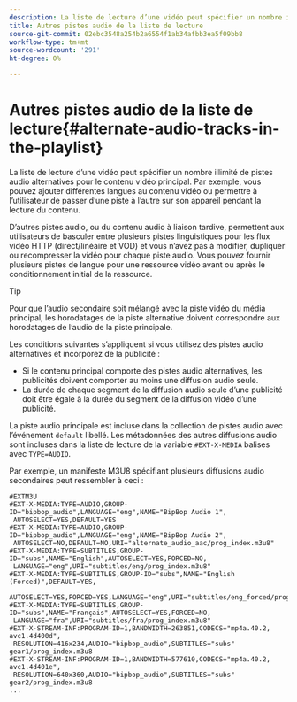 ```yaml
---
description: La liste de lecture d’une vidéo peut spécifier un nombre illimité de pistes audio alternatives pour le contenu vidéo principal. Par exemple, vous pouvez ajouter différentes langues au contenu vidéo ou permettre à l’utilisateur de passer d’une piste à l’autre sur son appareil pendant la lecture du contenu.
title: Autres pistes audio de la liste de lecture
source-git-commit: 02ebc3548a254b2a6554f1ab34afbb3ea5f09bb8
workflow-type: tm+mt
source-wordcount: '291'
ht-degree: 0%

---
```


# Autres pistes audio de la liste de lecture{#alternate-audio-tracks-in-the-playlist}

La liste de lecture d’une vidéo peut spécifier un nombre illimité de pistes audio alternatives pour le contenu vidéo principal. Par exemple, vous pouvez ajouter différentes langues au contenu vidéo ou permettre à l’utilisateur de passer d’une piste à l’autre sur son appareil pendant la lecture du contenu.

D’autres pistes audio, ou du contenu audio à liaison tardive, permettent aux utilisateurs de basculer entre plusieurs pistes linguistiques pour les flux vidéo HTTP (direct/linéaire et VOD) et vous n’avez pas à modifier, dupliquer ou recompresser la vidéo pour chaque piste audio. Vous pouvez fournir plusieurs pistes de langue pour une ressource vidéo avant ou après le conditionnement initial de la ressource.

>[!TIP]
>
>Pour que l’audio secondaire soit mélangé avec la piste vidéo du média principal, les horodatages de la piste alternative doivent correspondre aux horodatages de l’audio de la piste principale.

Les conditions suivantes s’appliquent si vous utilisez des pistes audio alternatives et incorporez de la publicité :

* Si le contenu principal comporte des pistes audio alternatives, les publicités doivent comporter au moins une diffusion audio seule.
* La durée de chaque segment de la diffusion audio seule d’une publicité doit être égale à la durée du segment de la diffusion vidéo d’une publicité.

La piste audio principale est incluse dans la collection de pistes audio avec l’événement `default` libellé. Les métadonnées des autres diffusions audio sont incluses dans la liste de lecture de la variable `#EXT-X-MEDIA` balises avec `TYPE=AUDIO`.

Par exemple, un manifeste M3U8 spécifiant plusieurs diffusions audio secondaires peut ressembler à ceci :

```
#EXTM3U
#EXT-X-MEDIA:TYPE=AUDIO,GROUP-ID="bipbop_audio",LANGUAGE="eng",NAME="BipBop Audio 1",
 AUTOSELECT=YES,DEFAULT=YES
#EXT-X-MEDIA:TYPE=AUDIO,GROUP-ID="bipbop_audio",LANGUAGE="eng",NAME="BipBop Audio 2",
 AUTOSELECT=NO,DEFAULT=NO,URI="alternate_audio_aac/prog_index.m3u8"
#EXT-X-MEDIA:TYPE=SUBTITLES,GROUP-ID="subs",NAME="English",AUTOSELECT=YES,FORCED=NO,
 LANGUAGE="eng",URI="subtitles/eng/prog_index.m3u8"
#EXT-X-MEDIA:TYPE=SUBTITLES,GROUP-ID="subs",NAME="English (Forced)",DEFAULT=YES,
 AUTOSELECT=YES,FORCED=YES,LANGUAGE="eng",URI="subtitles/eng_forced/prog_index.m3u8"
#EXT-X-MEDIA:TYPE=SUBTITLES,GROUP-ID="subs",NAME="Français",AUTOSELECT=YES,FORCED=NO,
 LANGUAGE="fra",URI="subtitles/fra/prog_index.m3u8"
#EXT-X-STREAM-INF:PROGRAM-ID=1,BANDWIDTH=263851,CODECS="mp4a.40.2, avc1.4d400d",
 RESOLUTION=416x234,AUDIO="bipbop_audio",SUBTITLES="subs" 
gear1/prog_index.m3u8
#EXT-X-STREAM-INF:PROGRAM-ID=1,BANDWIDTH=577610,CODECS="mp4a.40.2, avc1.4d401e",
 RESOLUTION=640x360,AUDIO="bipbop_audio",SUBTITLES="subs"
gear2/prog_index.m3u8
...
```
